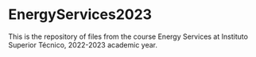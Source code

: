 # EnergyServices2023
This is the repository of files from the course Energy Services at Instituto Superior Técnico, 2022-2023 academic year.

